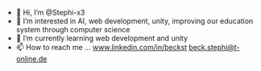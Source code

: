 - 👋 Hi, I’m @Stephi-x3
- 👀 I’m interested in AI, web development, unity, improving our education system through computer science
- 🌱 I’m currently learning web development and unity
- 📫 How to reach me ...
  www.linkedin.com/in/beckst
  beck.stephi@t-online.de

<!---
Stephi-x3/Stephi-x3 is a ✨ special ✨ repository because its `README.md` (this file) appears on your GitHub profile.
You can click the Preview link to take a look at your changes.
--->
